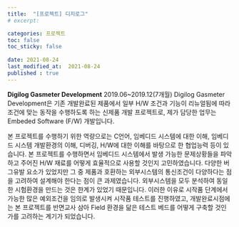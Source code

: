 ```yaml
---
title:  "[프로젝트] 디지로그"
# excerpt: 

categories: 프로젝트
toc: false
toc_sticky: false
 
date: 2021-08-24
last_modified_at:  2021-08-24
published : true
---
```


**Digilog Gasmeter Development**
2019.06~2019.12(7개월)
Digilog Gasmeter Development은 기존 개발완료된 제품에서 일부 H/W 조건과 기능이 리뉴얼됨에 따라 조건에 맞는 동작을 수행하도록 하는 신제품 개발 프로젝트로, 제가 담당한 업무는 Embeded Software (F/W) 개발입니다.

본 프로젝트를 수행하기 위한 역량으로는 C언어, 임베디드 시스템에 대한 이해, 임베디드 시스템 개발환경의 이해, 디버깅, H/W에 대한 이해를 바탕으로 한 협업능력 등이 있습니다. 본 프로젝트를 수행하면서 임베디드 시스템에서 발생 가능한 문제상황들을 파악하고 주어진 H/W 재료를 어떻게 효율적으로 사용할 것인지 고민하였습니다. 다양한 버그유발 요소가 있었지만 그 중 제품과 호환하는 외부시스템의 통신조건이 다양하다는 점을 고려하여 설계해야 한다는 점이 큰 과제였습니다. 외부시스템을 모두 분석하여 동일한 시험환경을 만드는 것은 한계가 있었기 때문입니다. 이러한 이유로 시작품 단계에서 가능한 많은 예외조건을 임의로 발생시켜 시작품 테스트를 진행하였고, 개발완료시점에는 본 프로젝트를 반면교사 삼아 Field 환경을 닮은 테스트 베드를 어떻게 구축할 것인가를 고려하는 계기가 되었습니다.
